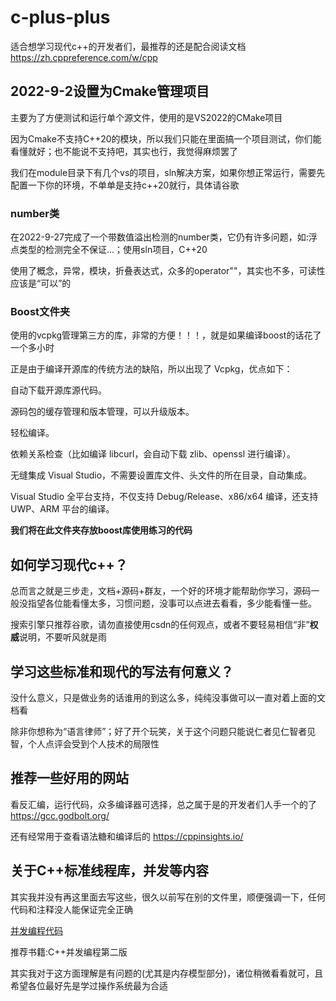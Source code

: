 # c-plus-plus

适合想学习现代c++的开发者们，最推荐的还是配合阅读文档 https://zh.cppreference.com/w/cpp

## 2022-9-2设置为Cmake管理项目

主要为了方便测试和运行单个源文件，使用的是VS2022的CMake项目

因为Cmake不支持C++20的模块，所以我们只能在里面搞一个项目测试，你们能看懂就好；也不能说不支持吧，其实也行，我觉得麻烦罢了

我们在module目录下有几个vs的项目，sln解决方案，如果你想正常运行，需要先配置一下你的环境，不单单是支持c++20就行，具体请谷歌

### number类

在2022-9-27完成了一个带数值溢出检测的number类，它仍有许多问题，如:浮点类型的检测完全不保证...；使用sln项目，C++20

使用了概念，异常，模块，折叠表达式，众多的operator""，其实也不多，可读性应该是“可以”的

### Boost文件夹

使用的vcpkg管理第三方的库，非常的方便！！！，就是如果编译boost的话花了一个多小时

正是由于编译开源库的传统方法的缺陷，所以出现了 Vcpkg，优点如下：

自动下载开源库源代码。

源码包的缓存管理和版本管理，可以升级版本。

轻松编译。

依赖关系检查（比如编译 libcurl，会自动下载 zlib、openssl 进行编译）。

无缝集成 Visual Studio，不需要设置库文件、头文件的所在目录，自动集成。

Visual Studio 全平台支持，不仅支持 Debug/Release、x86/x64 编译，还支持 UWP、ARM 平台的编译。


**我们将在此文件夹存放boost库使用练习的代码**

## 如何学习现代c++？

总而言之就是三步走，文档+源码+群友，一个好的环境才能帮助你学习，源码一般没指望各位能看懂太多，习惯问题，没事可以点进去看看，多少能看懂一些。

搜索引擎只推荐谷歌，请勿直接使用csdn的任何观点，或者不要轻易相信“非”**权威**说明，不要听风就是雨

## 学习这些标准和现代的写法有何意义？

没什么意义，只是做业务的话谁用的到这么多，纯纯没事做可以一直对着上面的文档看

除非你想称为“语言律师”；好了开个玩笑，关于这个问题只能说仁者见仁智者见智，个人点评会受到个人技术的局限性

## 推荐一些好用的网站

看反汇编，运行代码，众多编译器可选择，总之属于是的开发者们人手一个的了 https://gcc.godbolt.org/

还有经常用于查看语法糖和编译后的 https://cppinsights.io/

## 关于C++标准线程库，并发等内容

其实我并没有再这里面去写这些，很久以前写在别的文件里，顺便强调一下，任何代码和注释没人能保证完全正确

[并发编程代码](https://github.com/13870517674/-2022-5-4-/tree/main/C%2B%2B/C%2B%2B%E5%B9%B6%E5%8F%91%E7%BC%96%E7%A8%8B)

推荐书籍:C++并发编程第二版

其实我对于这方面理解是有问题的(尤其是内存模型部分)，诸位稍微看看就可，且希望各位最好先是学过操作系统最为合适
